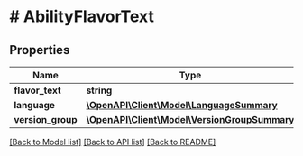 # # AbilityFlavorText

## Properties

Name | Type | Description | Notes
------------ | ------------- | ------------- | -------------
**flavor_text** | **string** |  |
**language** | [**\OpenAPI\Client\Model\LanguageSummary**](LanguageSummary.md) |  |
**version_group** | [**\OpenAPI\Client\Model\VersionGroupSummary**](VersionGroupSummary.md) |  |

[[Back to Model list]](../../README.md#models) [[Back to API list]](../../README.md#endpoints) [[Back to README]](../../README.md)
